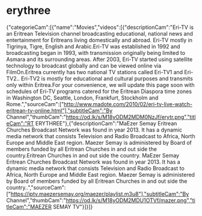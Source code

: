 # erythree
{"categorieCam":[{"name":"Movies","videos":[{"descriptionCam":"Eri-TV is an Eritrean Television channel broadcasting educational, national news and entertainment for Eritreans living domestically and abroad. Eri-TV mostly in Tigrinya, Tigre, English and Arabic.Eri-TV was established in 1992 and broadcasting began in 1993, with transmission originally being limited to Asmara and its surrounding areas. After 2003, Eri-TV started using satellite technology to broadcast globally and can be viewed online via FilmOn.Eritrea currently has two national TV stations called Eri-TV1 and Eri-TV2.. Eri-TV2 is mostly for educational and cultural purposes and transmits only within Eritrea.For your convenience, we will update this page soon with schedules of Eri-TV programs catered for the Eritrean Diaspora time zones in Washington DC, Seattle, London, Frankfurt, Stockholm and Rome.","sourceCam":["http://www.madote.com/2010/02/eri-tv-live-watch-eritrean-tv-online.html"],"subtitleCam":"By Channel","thumbCam":"https://od.lk/s/M18yODM2MDM0NzJf/erytr.png","titleCam":"RT ERYTHREE"},{"descriptionCam":"MaEzer Semay Eritrean Churches Broadcast Network was found in year 2013. It has a dynamic media network that consists Television and Radio Broadcast to Africa, North Europe and Middle East region. Maezer Semay is administered by Board of members funded by all Eritrean Churches in and out side the country.Eritrean Churches in and out side the country. MaEzer Semay Eritrean Churches Broadcast Network was found in year 2013. It has a dynamic media network that consists Television and Radio Broadcast to Africa, North Europe and Middle East region. Maezer Semay is administered by Board of members funded by all Eritrean Churches in and out side the country..","sourceCam":["https://iptv.maezersemay.org/maezer/playlist.m3u8"],"subtitleCam":"By Channel","thumbCam":"https://od.lk/s/M18yODM2MDU1OTVf/mazer.png","titleCam":"MAEZER SEMAY TV"}]}]}


 
